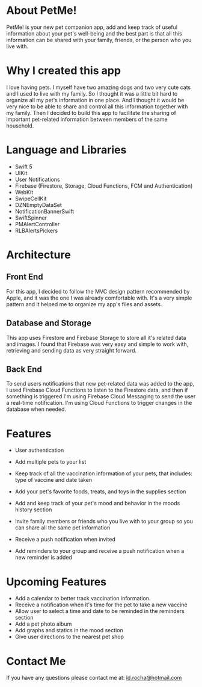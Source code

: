 # About PetMe!

PetMe! is your new pet companion app, add and keep track of useful information about your pet's well-being and the best part is that all this information can be shared with your family, friends, or the person who you live with.

# Why I created this app

I love having pets. I myself have two amazing dogs and two very cute cats and I used to live with my family. So I thought it was a little bit hard to organize all my pet's information in one place. And I thought it would be very nice to be able to share and control all this information together with my family. Then I decided to build this app to facilitate the sharing of important pet-related information between members of the same household.

# Language and Libraries
* Swift 5
* UIKit
* User Notifications
* Firebase (Firestore, Storage, Cloud Functions, FCM and Authentication)
* WebKit
* SwipeCellKit
* DZNEmptyDataSet
* NotificationBannerSwift
* SwiftSpinner
* PMAlertController
* RLBAlertsPickers

# Architecture

## Front End

For this app, I decided to follow the MVC design pattern recommended by Apple, and it was the one I was already comfortable with. It's a very simple pattern and it helped me to organize my app's files and assets.

## Database and Storage

This app uses Firestore and Firebase Storage to store all it's related data and images. I found that Firebase was very easy and simple to work with, retrieving and sending data as very straight forward.

## Back End

To send users notifications that new pet-related data was added to the app, I used Firebase Cloud Functions to listen to the Firestore data, and then if something is triggered I'm using Firebase Cloud Messaging to send the user a real-time notification. I'm using Cloud Functions to trigger changes in the database when needed.

# Features

- User authentication

- Add multiple pets to your list

- Keep track of all the vaccination information of your pets, that includes: type of vaccine and date taken

- Add your pet's favorite foods, treats, and toys in the supplies section

- Add and keep track of your pet's mood and behavior in the moods history section

- Invite family members or friends who you live with to your group so you can share all the same pet information

- Receive a push notification when invited

- Add reminders to your group and receive a push notification when a new reminder is added

# Upcoming Features

* Add a calendar to better track vaccination information.
* Receive a notification when it's time for the pet to take a new vaccine
* Allow user to select a time and date to be reminded in the reminders section
* Add a pet photo album
* Add graphs and statics in the mood section
* Give user directions to the nearest pet shop

# Contact Me

If you have any questions please contact me at: ld.rocha@hotmail.com
